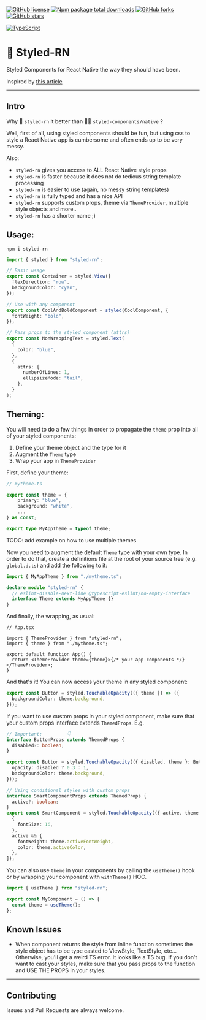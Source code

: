 [![GitHub license](https://img.shields.io/github/license/Naereen/StrapDown.js.svg)](https://github.com/Naereen/StrapDown.js/blob/master/LICENSE)
[![Npm package total downloads](https://badgen.net/npm/dt/styled-rn)](https://npmjs.com/package/styled-rn)
[![GitHub forks](https://badgen.net/github/forks/velsa/styled-rn/)](https://GitHub.com/velsa/styled-rn/network/)
[![GitHub stars](https://badgen.net/github/stars/velsa/styled-rn)](https://GitHub.com/Naereen/velsa/styled-rn/)

[![TypeScript](https://img.shields.io/badge/--3178C6?logo=typescript&logoColor=ffffff)](https://www.typescriptlang.org/)

# 💄 Styled-RN

Styled Components for React Native the way they should have been.

Inspired by [this article](https://dev.to/lenilsondc/writing-a-styled-hoc-for-react-native-using-typescript-3i25)

---

## Intro

Why 💄 `styled-rn` it better than 💅🏼 `styled-components/native` ?

Well, first of all, using styled components should be fun, but using css to style a React Native app is cumbersome and often ends up to be very messy.

Also:

- `styled-rn` gives you access to ALL React Native style props
- `styled-rn` is faster because it does not do tedious string template processing
- `styled-rn` is easier to use (again, no messy string templates)
- `styled-rn` is fully typed and has a nice API
- `styled-rn` supports custom props, theme via `ThemeProvider`, multiple style objects and more..
- `styled-rn` has a shorter name ;)

## Usage:

```
npm i styled-rn
```

```ts
import { styled } from "styled-rn";

// Basic usage
export const Container = styled.View({
  flexDirection: "row",
  backgroundColor: "cyan",
});

// Use with any component
export const CoolAndBoldComponent = styled(CoolComponent, {
  fontWeight: "bold",
});

// Pass props to the styled component (attrs)
export const NonWrappingText = styled.Text(
  {
    color: "blue",
  },
  {
    attrs: {
      numberOfLines: 1,
      ellipsizeMode: "tail",
    },
  }
);
```

## Theming:

You will need to do a few things in order to propagate the `theme` prop into all of your styled components:

1. Define your theme object and the type for it
2. Augment the `Theme` type
3. Wrap your app in `ThemeProvider`

First, define your theme:

```ts
// mytheme.ts

export const theme = {
    primary: "blue",
    background: "white",
    ...
} as const;

export type MyAppTheme = typeof theme;
```

TODO: add example on how to use multiple themes

Now you need to augment the default `Theme` type with your own type. In order to do that, create a definitions file at the root of your source tree (e.g. `global.d.ts`) and add the following to it:

```ts
import { MyAppTheme } from "./mytheme.ts";

declare module "styled-rn" {
  // eslint-disable-next-line @typescript-eslint/no-empty-interface
  interface Theme extends MyAppTheme {}
}
```

And finally, the wrapping, as usual:

```tsx
// App.tsx

import { ThemeProvider } from "styled-rn";
import { theme } from "./mytheme.ts";

export default function App() {
  return <ThemeProvider theme={theme}>{/* your app components */}</ThemeProvider>;
}
```

And that's it! You can now access your theme in any styled component:

```ts
export const Button = styled.TouchableOpacity(({ theme }) => ({
  backgroundColor: theme.background,
}));
```

If you want to use custom props in your styled component, make sure that your custom props interface extends `ThemedProps`. E.g.

```ts
// Important:         👇
interface ButtonProps extends ThemedProps {
  disabled?: boolean;
}

export const Button = styled.TouchableOpacity(({ disabled, theme }: ButtonProps) => ({
  opacity: disabled ? 0.3 : 1,
  backgroundColor: theme.background,
}));

// Using conditional styles with custom props
interface SmartComponentProps extends ThemedProps {
  active?: boolean;
}
export const SmartComponent = styled.TouchableOpacity(({ active, theme }: SmartComponentProps) => [
  {
    fontSize: 16,
  },
  active && {
    fontWeight: theme.activeFontWeight,
    color: theme.activeColor,
  },
]);
```

You can also use `theme` in your components by calling the `useTheme()` hook or by wrapping your component with `withTheme()` HOC.

```ts
import { useTheme } from "styled-rn";

export const MyComponent = () => {
  const theme = useTheme();
};
```

## Known Issues

- When component returns the style from inline function sometimes the style object has to be type casted to ViewStyle, TextStyle, etc... Otherwise, you'll get a weird TS error. It looks like a TS bug. If you don't want to cast your styles, make sure that you pass props to the function and USE THE PROPS in your styles.

---

## Contributing

Issues and Pull Requests are always welcome.
